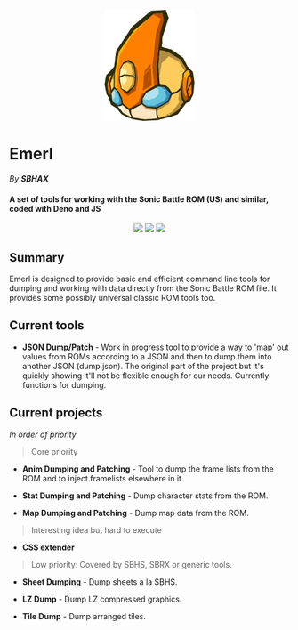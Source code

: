 <p align="center">

<img src="doc/icon.png" height=200px>

</p>

# Emerl

*By* ***SBHAX***

#### A set of tools for working with the Sonic Battle ROM (US) and similar, coded with Deno and JS

<p align="center">
    <a href="https://discord.gg/KGWgnAw" alt="Discord">
        <img src="https://img.shields.io/discord/272603653389549578?color=%23222222&label=SBHAX%20Discord&logo=discord&logoColor=%23ffffff&style=for-the-badge"></a>
    <a href="https://github.com/sbhax/emerl/issues" alt="Github Issues">
        <img src="https://img.shields.io/github/issues-raw/sbhax/emerl?color=%23222222&logo=github&style=for-the-badge"></a>
    <a href="https://github.com/sbhax/emerl/pulls">
        <img src="https://img.shields.io/github/issues-pr-raw/sbhax/emerl?color=%23222222&label=OPEN%20PULL%20REQUESTS&logo=github&style=for-the-badge"></a>
</p>

## Summary

Emerl is designed to provide basic and efficient command line tools for dumping and working with data directly from the Sonic Battle ROM file. It provides some possibly universal classic ROM tools too.

## Current tools

- **JSON Dump/Patch** - Work in progress tool to provide a way to 'map' out values from ROMs according to a JSON and then to dump them into another JSON (dump.json). The original part of the project but it's quickly showing it'll not be flexible enough for our needs. Currently functions for dumping.

## Current projects

*In order of priority*

> Core priority

- **Anim Dumping and Patching** - Tool to dump the frame lists from the ROM and to inject framelists elsewhere in it.

- **Stat Dumping and Patching** - Dump character stats from the ROM.

- **Map Dumping and Patching** - Dump map data from the ROM.

> Interesting idea but hard to execute

- **CSS extender** 

> Low priority: Covered by SBHS, SBRX or generic tools.

- **Sheet Dumping** - Dump sheets a la SBHS.

- **LZ Dump** - Dump LZ compressed graphics.

- **Tile Dump** - Dump arranged tiles.

